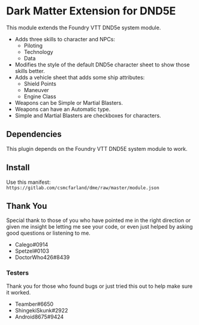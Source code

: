 # Dark Matter Extension for DND5E

This module extends the Foundry VTT DND5e system module.
* Adds three skills to character and NPCs:
  * Piloting
  * Technology
  * Data
* Modifies the style of the default DND5e character sheet to show those
  skills better.
* Adds a vehicle sheet that adds some ship attributes:
  * Shield Points
  * Maneuver
  * Engine Class
* Weapons can be Simple or Martial Blasters.
* Weapons can have an Automatic type.
* Simple and Martial Blasters are checkboxes for characters.

## Dependencies
This plugin depends on the Foundry VTT DND5E system module to work.

## Install
Use this manifest:
`https://gitlab.com/csmcfarland/dme/raw/master/module.json`

## Thank You
Special thank to those of you who have pointed me in the right direction
or given me insight be letting me see your code, or even just helped
by asking good questions or listening to me.
* Calego#0914
* Spetzel#0103
* DoctorWho426#8439

### Testers
Thank you for those who found bugs or just tried this out to help make sure
it worked.
* Teamber#6650
* ShingekiSkunk#2922
* Android8675#9424
